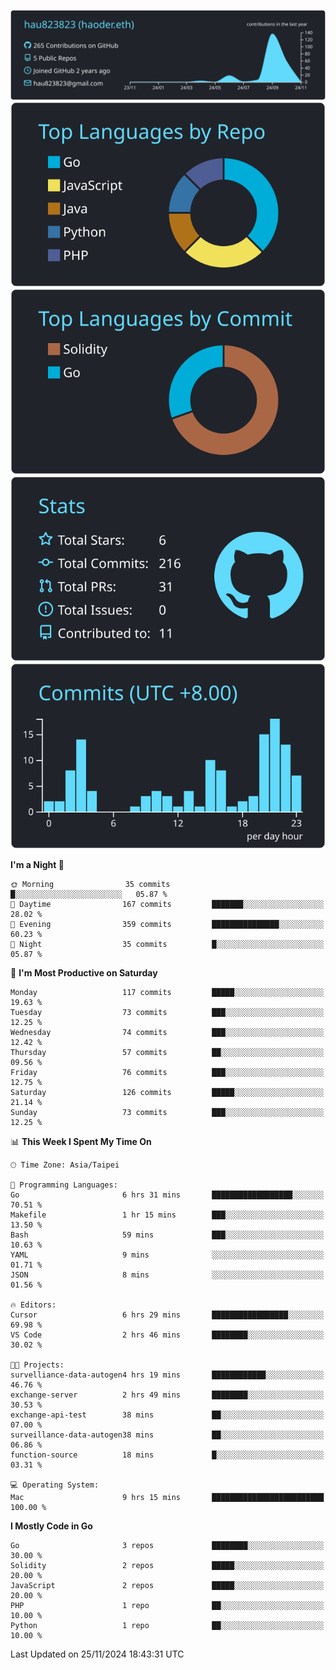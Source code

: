 [![](https://raw.githubusercontent.com/hau823823/hau823823/master/profile-summary-card-output/react/0-profile-details.svg)](https://github.com/vn7n24fzkq/github-profile-summary-cards)
[![](https://raw.githubusercontent.com/hau823823/hau823823/master/profile-summary-card-output/react/1-repos-per-language.svg)](https://github.com/vn7n24fzkq/github-profile-summary-cards) [![](https://raw.githubusercontent.com/hau823823/hau823823/master/profile-summary-card-output/react/2-most-commit-language.svg)](https://github.com/vn7n24fzkq/github-profile-summary-cards)
[![](https://raw.githubusercontent.com/hau823823/hau823823/master/profile-summary-card-output/react/3-stats.svg)](https://github.com/vn7n24fzkq/github-profile-summary-cards) [![](https://raw.githubusercontent.com/hau823823/hau823823/master/profile-summary-card-output/react/4-productive-time.svg)](https://github.com/vn7n24fzkq/github-profile-summary-cards)

<!--START_SECTION:waka-->
**I'm a Night 🦉** 

```text
🌞 Morning                35 commits          █░░░░░░░░░░░░░░░░░░░░░░░░   05.87 % 
🌆 Daytime                167 commits         ███████░░░░░░░░░░░░░░░░░░   28.02 % 
🌃 Evening                359 commits         ███████████████░░░░░░░░░░   60.23 % 
🌙 Night                  35 commits          █░░░░░░░░░░░░░░░░░░░░░░░░   05.87 % 
```
📅 **I'm Most Productive on Saturday** 

```text
Monday                   117 commits         █████░░░░░░░░░░░░░░░░░░░░   19.63 % 
Tuesday                  73 commits          ███░░░░░░░░░░░░░░░░░░░░░░   12.25 % 
Wednesday                74 commits          ███░░░░░░░░░░░░░░░░░░░░░░   12.42 % 
Thursday                 57 commits          ██░░░░░░░░░░░░░░░░░░░░░░░   09.56 % 
Friday                   76 commits          ███░░░░░░░░░░░░░░░░░░░░░░   12.75 % 
Saturday                 126 commits         █████░░░░░░░░░░░░░░░░░░░░   21.14 % 
Sunday                   73 commits          ███░░░░░░░░░░░░░░░░░░░░░░   12.25 % 
```


📊 **This Week I Spent My Time On** 

```text
🕑︎ Time Zone: Asia/Taipei

💬 Programming Languages: 
Go                       6 hrs 31 mins       ██████████████████░░░░░░░   70.51 % 
Makefile                 1 hr 15 mins        ███░░░░░░░░░░░░░░░░░░░░░░   13.50 % 
Bash                     59 mins             ███░░░░░░░░░░░░░░░░░░░░░░   10.63 % 
YAML                     9 mins              ░░░░░░░░░░░░░░░░░░░░░░░░░   01.71 % 
JSON                     8 mins              ░░░░░░░░░░░░░░░░░░░░░░░░░   01.56 % 

🔥 Editors: 
Cursor                   6 hrs 29 mins       █████████████████░░░░░░░░   69.98 % 
VS Code                  2 hrs 46 mins       ████████░░░░░░░░░░░░░░░░░   30.02 % 

🐱‍💻 Projects: 
survelliance-data-autogen4 hrs 19 mins       ████████████░░░░░░░░░░░░░   46.76 % 
exchange-server          2 hrs 49 mins       ████████░░░░░░░░░░░░░░░░░   30.53 % 
exchange-api-test        38 mins             ██░░░░░░░░░░░░░░░░░░░░░░░   07.00 % 
surveillance-data-autogen38 mins             ██░░░░░░░░░░░░░░░░░░░░░░░   06.86 % 
function-source          18 mins             █░░░░░░░░░░░░░░░░░░░░░░░░   03.31 % 

💻 Operating System: 
Mac                      9 hrs 15 mins       █████████████████████████   100.00 % 
```

**I Mostly Code in Go** 

```text
Go                       3 repos             ████████░░░░░░░░░░░░░░░░░   30.00 % 
Solidity                 2 repos             █████░░░░░░░░░░░░░░░░░░░░   20.00 % 
JavaScript               2 repos             █████░░░░░░░░░░░░░░░░░░░░   20.00 % 
PHP                      1 repo              ██░░░░░░░░░░░░░░░░░░░░░░░   10.00 % 
Python                   1 repo              ██░░░░░░░░░░░░░░░░░░░░░░░   10.00 % 
```




 Last Updated on 25/11/2024 18:43:31 UTC
<!--END_SECTION:waka-->
